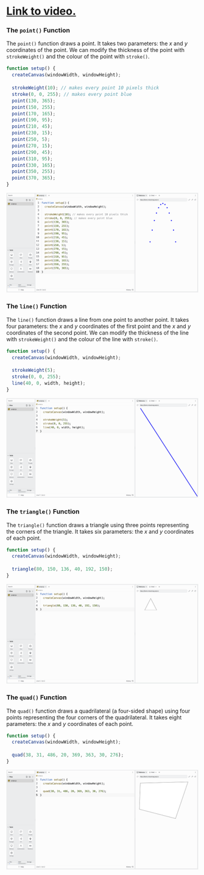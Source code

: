 # [Link to video.]()

### The `point()` Function

The `point()` function draws a point. It takes two parameters: the *x* and *y* coordinates of the point. We can modify the thickness of the point with `strokeWeight()` and the colour of the point with `stroke()`.

```javascript
function setup() {
  createCanvas(windowWidth, windowHeight);

  strokeWeight(10); // makes every point 10 pixels thick
  stroke(0, 0, 255); // makes every point blue
  point(130, 365);
  point(150, 255);
  point(170, 165);
  point(190, 95);
  point(210, 45);
  point(230, 15);
  point(250, 5);
  point(270, 15);
  point(290, 45);
  point(310, 95);
  point(330, 165);
  point(350, 255);
  point(370, 365);
}
```

![](../../Images/Points.png)

### The `line()` Function

The `line()` function draws a line from one point to another point. It takes four parameters: the *x* and *y* coordinates of the first point and the *x* and *y* coordinates of the second point. We can modify the thickness of the line with `strokeWeight()` and the colour of the line with `stroke()`.

```javascript
function setup() {
  createCanvas(windowWidth, windowHeight);

  strokeWeight(5);
  stroke(0, 0, 255);
  line(40, 0, width, height);
}
```

![](../../Images/Line_1.png)

### The `triangle()` Function

The `triangle()` function draws a triangle using three points representing the corners of the triangle. It takes six parameters: the *x* and *y* coordinates of each point.

```javascript
function setup() {
  createCanvas(windowWidth, windowHeight);

  triangle(80, 150, 136, 40, 192, 150);
}
```

![](../../Images/Triangle_1.png)

### The `quad()` Function

The `quad()` function draws a quadrilateral (a four-sided shape) using four points representing the four corners of the quadrilateral. It takes eight parameters: the *x* and *y* coordinates of each point.

```javascript
function setup() {
  createCanvas(windowWidth, windowHeight);

  quad(38, 31, 486, 20, 369, 363, 30, 276);
}
```

![](../../Images/Quad_1.png)
